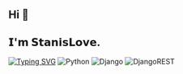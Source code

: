 ## Hi 👋
## 𝗜'𝗺 𝗦𝘁𝗮𝗻𝗶𝘀𝗟𝗼𝘃𝗲.
[![Typing SVG](https://readme-typing-svg.herokuapp.com?font=Fira+Code&pause=1000&color=33B3EB&background=000000&width=435&lines=Beginner+backend-developer;Welcome%F0%9F%91%87)](https://git.io/typing-svg)
![Python](https://img.shields.io/badge/python-3670A0?style=for-the-badge&logo=python&logoColor=ffdd54)
![Django](https://img.shields.io/badge/django-%23092E20.svg?style=for-the-badge&logo=django&logoColor=white)
![DjangoREST](https://img.shields.io/badge/DJANGO-REST-ff1709?style=for-the-badge&logo=django&logoColor=white&color=ff1709&labelColor=gray)
